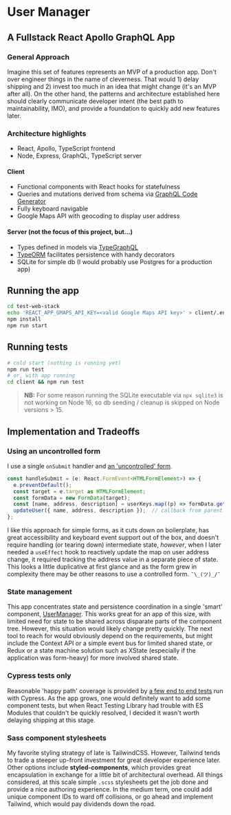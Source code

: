 # User Manager
## A Fullstack React Apollo GraphQL App

### General Approach
Imagine this set of features represents an MVP of a production app. Don't over engineer things in the name of cleverness. That would 1) delay shipping and 2) invest too much in an idea that might change (it's an MVP after all). On the other hand, the patterns and architecture established here should clearly communicate developer intent (the best path to maintainability, IMO), and provide a foundation to quickly add new features later.

### Architecture highlights
* React, Apollo, TypeScript frontend
* Node, Express, GraphQL, TypeScript server

#### Client 
* Functional components with React hooks for statefulness
* Queries and mutations derived from schema via [GraphQL Code Generator](https://www.graphql-code-generator.com/)
* Fully keyboard navigable
* Google Maps API with geocoding to display user address

#### Server (not the focus of this project, but...)
* Types defined in models via [TypeGraphQL](https://typegraphql.com/)
* [TypeORM](https://typeorm.io/) facilitates persistence with handy decorators
* SQLite for simple db (I would probably use Postgres for a production app)


## Running the app
```bash
cd test-web-stack
echo 'REACT_APP_GMAPS_API_KEY=<valid Google Maps API key>' > client/.env
npm install
npm run start
```

## Running tests
```bash
# cold start (nothing is running yet)
npm run test
# or, with app running
cd client && npm run test
```
> **NB:** For some reason running the SQLite executable via `npx sqlite3`  is not working on Node 16, so db seeding / cleanup is skipped on Node versions > 15.



## Implementation and Tradeoffs
### Using an uncontrolled form
I use a single `onSubmit` handler and [an 'uncontrolled' form](https://github.com/romines/test-web-stack/blob/master/client/src/components/UserForm/index.tsx). 
```javascript
const handleSubmit = (e: React.FormEvent<HTMLFormElement>) => {
  e.preventDefault();
  const target = e.target as HTMLFormElement;
  const formData = new FormData(target);
  const [name, address, description] = userKeys.map((p) => formData.get(p) as string);
  updateUser({ name, address, description });  // callback from parent
};
```
I like this approach for simple forms, as it cuts down on boilerplate, has great accessibility and keyboard event support out of the box, and doesn't require handling (or tearing down) intermediate state, _however_, when I later needed a `useEffect` hook to reactively update the map on user address change, it required tracking the address value in a separate piece of state. This looks a little duplicative at first glance and as the form grew in complexity there may be other reasons to use a controlled form. `¯\_(ツ)_/¯`

### State management
This app concentrates state and persistence coordination in a single 'smart' component, [UserManager](https://github.com/romines/test-web-stack/blob/master/client/src/components/UserManager/index.tsx). This works great for an app of this size, with limited need for state to be shared across disparate parts of the component tree. However, this situation would likely change pretty quickly. The next tool to reach for would obviously depend on the requirements, but might include the Context API or a simple event bus for limited shared state, or Redux or a state machine solution such as XState (especially if the application was form-heavy) for more involved shared state.

### Cypress tests only
Reasonable 'happy path' coverage is provided by [a few end to end tests](https://github.com/romines/test-web-stack/blob/master/client/cypress/integration/e2e.spec.js) run with Cypress. As the app grows, one would definitely want to add some component tests, but when React Testing Library had trouble with ES Modules that couldn't be quickly resolved, I decided it wasn't worth delaying shipping at this stage.

### Sass component stylesheets
My favorite styling strategy of late is TailwindCSS. However,  Tailwind tends to trade a steeper up-front investment for great developer experience later. Other options include **styled-components**, which provides great encapsulation in exchange for a little bit of architectural overhead. All things considered, at this scale simple `.scss` stylesheets get the job done and provide a nice authoring experience. In the medium term, one could add unique component IDs to ward off collisions, or go ahead and implement Tailwind, which would pay dividends down the road. 
